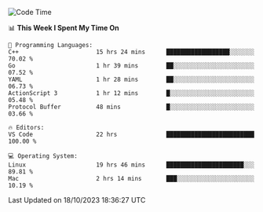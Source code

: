 
<!--START_SECTION:waka-->
![Code Time](http://img.shields.io/badge/Code%20Time-1%2C197%20hrs%2046%20mins-blue)

📊 **This Week I Spent My Time On** 

```text
💬 Programming Languages: 
C++                      15 hrs 24 mins      ██████████████████░░░░░░░   70.02 % 
Go                       1 hr 39 mins        ██░░░░░░░░░░░░░░░░░░░░░░░   07.52 % 
YAML                     1 hr 28 mins        ██░░░░░░░░░░░░░░░░░░░░░░░   06.73 % 
ActionScript 3           1 hr 12 mins        █░░░░░░░░░░░░░░░░░░░░░░░░   05.48 % 
Protocol Buffer          48 mins             █░░░░░░░░░░░░░░░░░░░░░░░░   03.66 % 

🔥 Editors: 
VS Code                  22 hrs              █████████████████████████   100.00 % 

💻 Operating System: 
Linux                    19 hrs 46 mins      ██████████████████████░░░   89.81 % 
Mac                      2 hrs 14 mins       ███░░░░░░░░░░░░░░░░░░░░░░   10.19 % 
```


 Last Updated on 18/10/2023 18:36:27 UTC
<!--END_SECTION:waka-->

